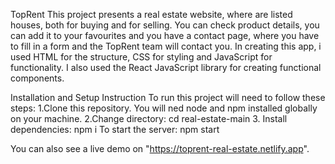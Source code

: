 TopRent
This project presents a real estate website, where are listed houses, both for buying and for selling. You can check product details, you can add it to your favourites and you have a contact page, where you have to fill in a form and the TopRent team will contact you. In creating this app, i used HTML for the structure, CSS for styling and JavaScript for functionality. I also used the React JavaScript library for creating functional components. 

Installation and Setup Instruction
To run this project will need to follow these steps:
1.Clone this repository. You will ned node and npm installed globally on your machine.
2.Change directory: cd real-estate-main 
3. Install dependencies: npm i
To start the server:
npm start

You can also see a live demo on "https://toprent-real-estate.netlify.app".





